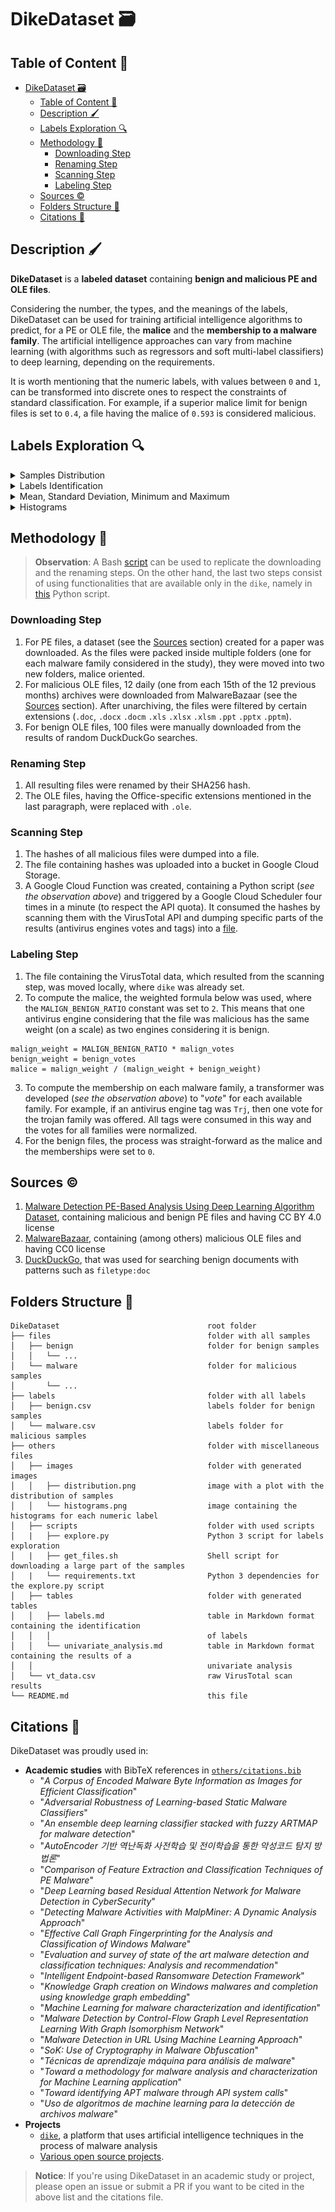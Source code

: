 # DikeDataset 🗃️

## Table of Content 🔖

- [DikeDataset 🗃️](#dikedataset-️)
  - [Table of Content 🔖](#table-of-content-)
  - [Description 🖌️](#description-️)
  - [Labels Exploration 🔍](#labels-exploration-)
  - [Methodology 👷](#methodology-)
    - [Downloading Step](#downloading-step)
    - [Renaming Step](#renaming-step)
    - [Scanning Step](#scanning-step)
    - [Labeling Step](#labeling-step)
  - [Sources ©️](#sources-️)
  - [Folders Structure 📂](#folders-structure-)
  - [Citations 📄](#citations-)

## Description 🖌️

**DikeDataset** is a **labeled dataset** containing **benign and malicious PE and OLE files**.

Considering the number, the types, and the meanings of the labels, DikeDataset can be used for training artificial intelligence algorithms to predict, for a PE or OLE file, the **malice** and the **membership to a malware family**. The artificial intelligence approaches can vary from machine learning (with algorithms such as regressors and soft multi-label classifiers) to deep learning, depending on the requirements.

It is worth mentioning that the numeric labels, with values between `0` and `1`, can be transformed into discrete ones to respect the constraints of standard classification. For example, if a superior malice limit for benign files is set to `0.4`, a file having the malice of `0.593` is considered malicious.

## Labels Exploration 🔍

<details>
    <summary>Samples Distribution</summary>
    <img src="others/images/distribution.png" alt="Plot with the distribution of samples" width=600>
</details>

<details>
    <summary>Labels Identification</summary>

| Name       | Type    |
| ---------- | ------- |
| type       | int64   |
| hash       | object  |
| malice     | float64 |
| generic    | float64 |
| trojan     | float64 |
| ransomware | float64 |
| worm       | float64 |
| backdoor   | float64 |
| spyware    | float64 |
| rootkit    | float64 |
| encrypter  | float64 |
| downloader | float64 |

</details>

<details>
    <summary>Mean, Standard Deviation, Minimum and Maximum</summary>

|      | malice    | generic   | trojan    | ransomware | worm      | backdoor  | spyware    | rootkit    | encrypter | downloader |
| ---- | --------- | --------- | --------- | ---------- | --------- | --------- | ---------- | ---------- | --------- | ---------- |
| mean | 0.876484  | 0.412354  | 0.44581   | 0.00503229 | 0.0086457 | 0.0117696 | 0.00030322 | 0.00614807 | 0.0719921 | 0.037945   |
| std  | 0.0779914 | 0.0779332 | 0.0891624 | 0.0192288  | 0.0189522 | 0.0333144 | 0.00227205 | 0.0263416  | 0.0622346 | 0.0699552  |
| min  | 0.235294  | 0.140351  | 0.05      | 0          | 0         | 0         | 0          | 0          | 0         | 0          |
| max  | 0.981132  | 0.916667  | 0.76087   | 0.307692   | 0.59      | 0.290323  | 0.0212766  | 0.307692   | 0.3125    | 0.307692   |

</details>

<details>
    <summary>Histograms</summary>
    <img src="others/images/histograms.png" alt="Plot containing a histogram for each numeric label" width=800>
</details>

## Methodology 👷

> **Observation**: A Bash [script](others/scripts/get_files.sh) can be used to replicate the downloading and the renaming steps. On the other hand, the last two steps consist of using functionalities that are available only in the `dike`, namely in [this](https://github.com/iosifache/dike/blob/main/codebase/scripts/continuous_vt_scan.py) Python script.

### Downloading Step

1. For PE files, a dataset (see the [Sources](#sources-️) section) created for a paper was downloaded. As the files were packed inside multiple folders (one for each malware family considered in the study), they were moved into two new folders, malice oriented.
2. For malicious OLE files, 12 daily (one from each 15th of the 12 previous months) archives were downloaded from MalwareBazaar (see the [Sources](#sources-️) section). After unarchiving, the files were filtered by certain extensions (`.doc`, `.docx` `.docm` `.xls` `.xlsx` `.xlsm` `.ppt` `.pptx` `.pptm`).
3. For benign OLE files, 100 files were manually downloaded from the results of random DuckDuckGo searches.

### Renaming Step

1. All resulting files were renamed by their SHA256 hash.
2. The OLE files, having the Office-specific extensions mentioned in the last paragraph, were replaced with `.ole`.

### Scanning Step

1. The hashes of all malicious files were dumped into a file.
2. The file containing hashes was uploaded into a bucket in Google Cloud Storage.
3. A Google Cloud Function was created, containing a Python script (*see the observation above*) and triggered by a Google Cloud Scheduler four times in a minute (to respect the API quota). It consumed the hashes by scanning them with the VirusTotal API and dumping specific parts of the results (antivirus engines votes and tags) into a [file](others/vt_data.csv).

### Labeling Step

1. The file containing the VirusTotal data, which resulted from the scanning step, was moved locally, where `dike` was already set.
2. To compute the malice, the weighted formula below was used, where the `MALIGN_BENIGN_RATIO` constant was set to `2`. This means that one antivirus engine considering that the file was malicious has the same weight (on a scale) as two engines considering it is benign.

```
malign_weight = MALIGN_BENIGN_RATIO * malign_votes
benign_weight = benign_votes
malice = malign_weight / (malign_weight + benign_weight)
```

3. To compute the membership on each malware family, a transformer was developed (*see the observation above*) to "*vote*" for each available family. For example, if an antivirus engine tag was `Trj`, then one vote for the trojan family was offered. All tags were consumed in this way and the votes for all families were normalized.
4. For the benign files, the process was straight-forward as the malice and the memberships were set to `0`.

## Sources ©️

1. [Malware Detection PE-Based Analysis Using Deep Learning Algorithm Dataset](https://figshare.com/articles/dataset/Malware_Detection_PE-Based_Analysis_Using_Deep_Learning_Algorithm_Dataset/6635642), containing malicious and benign PE files and having CC BY 4.0 license
2. [MalwareBazaar](https://bazaar.abuse.ch), containing (among others) malicious OLE files and having CC0 license
3. [DuckDuckGo](https://duckduckgo.com/), that was used for searching benign documents with patterns such as `filetype:doc`

## Folders Structure 📂

```
DikeDataset                                 root folder
├── files                                   folder with all samples
│   ├── benign                              folder for benign samples
│   │   └── ...
│   └── malware                             folder for malicious samples
│       └── ...
├── labels                                  folder with all labels 
│   ├── benign.csv                          labels folder for benign samples
│   └── malware.csv                         labels folder for malicious samples
├── others                                  folder with miscellaneous files
│   ├── images                              folder with generated images
│   │   ├── distribution.png                image with a plot with the distribution of samples
│   │   └── histograms.png                  image containing the histograms for each numeric label
│   ├── scripts                             folder with used scripts
│   |   ├── explore.py                      Python 3 script for labels exploration
│   |   ├── get_files.sh                    Shell script for downloading a large part of the samples
│   |   └── requirements.txt                Python 3 dependencies for the explore.py script
│   ├── tables                              folder with generated tables
│   │   ├── labels.md                       table in Markdown format containing the identification 
│   │   │                                   of labels
│   │   └── univariate_analysis.md          table in Markdown format containing the results of a
│   │                                       univariate analysis
│   └── vt_data.csv                         raw VirusTotal scan results
└── README.md                               this file
```

## Citations 📄

DikeDataset was proudly used in:

- **Academic studies** with BibTeX references in [`others/citations.bib`](others/citations.bib)
    - "*A Corpus of Encoded Malware Byte Information as Images for Efficient Classification*"
    - "*Adversarial Robustness of Learning-based Static Malware Classifiers*"
    - "*An ensemble deep learning classifier stacked with fuzzy ARTMAP for malware detection*"
    - "*AutoEncoder 기반 역난독화 사전학습 및 전이학습을 통한 악성코드 탐지 방법론*"
    - "*Comparison of Feature Extraction and Classification Techniques of PE Malware*"
    - "*Deep Learning based Residual Attention Network for Malware Detection in CyberSecurity*"
    - "*Detecting Malware Activities with MalpMiner: A Dynamic Analysis Approach*"
    - "*Effective Call Graph Fingerprinting for the Analysis and Classification of Windows Malware*"
    - "*Evaluation and survey of state of the art malware detection and classification techniques: Analysis and recommendation*"
    - "*Intelligent Endpoint-based Ransomware Detection Framework*"
    - "*Knowledge Graph creation on Windows malwares and completion using knowledge graph embedding*"
    - "*Machine Learning for malware characterization and identification*"
    - "*Malware Detection by Control-Flow Graph Level Representation Learning With Graph Isomorphism Network*"
    - "*Malware Detection in URL Using Machine Learning Approach*"
    - "*SoK: Use of Cryptography in Malware Obfuscation*"
    - "*Técnicas de aprendizaje máquina para análisis de malware*"
    - "*Toward a methodology for malware analysis and characterization for Machine Learning application*"
    - "*Toward identifying APT malware through API system calls*"
    - "*Uso de algoritmos de machine learning para la detección de archivos malware*"
- **Projects**
    - [`dike`](https://github.com/iosifache/dike), a platform that uses artificial intelligence techniques in the process of malware analysis
    - [Various open source projects](https://github.com/search?q=dikedataset&type=code).
 
> **Notice**: If you're using DikeDataset in an academic study or project, please open an issue or submit a PR if you want to be cited in the above list and the citations file.
